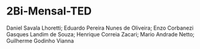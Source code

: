 # 2Bi-Mensal-TED
Daniel Savala Lhoretti; Eduardo Pereira Nunes de Oliveira; Enzo Corbanezi Gasques Landim de Souza; Henrique Correia Zacari; Mario Andrade Netto; Guilherme Godinho Vianna
